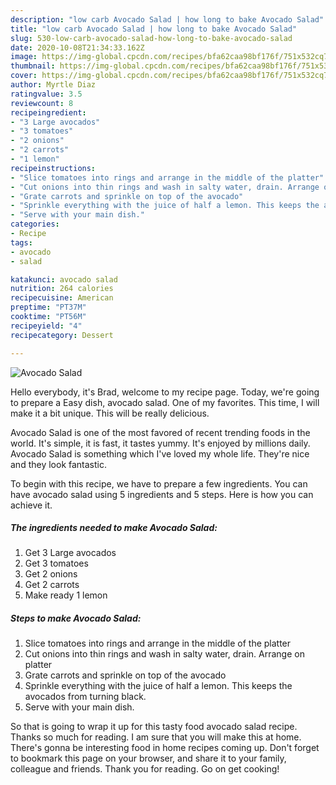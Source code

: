 ```yaml
---
description: "low carb Avocado Salad | how long to bake Avocado Salad"
title: "low carb Avocado Salad | how long to bake Avocado Salad"
slug: 530-low-carb-avocado-salad-how-long-to-bake-avocado-salad
date: 2020-10-08T21:34:33.162Z
image: https://img-global.cpcdn.com/recipes/bfa62caa98bf176f/751x532cq70/avocado-salad-recipe-main-photo.jpg
thumbnail: https://img-global.cpcdn.com/recipes/bfa62caa98bf176f/751x532cq70/avocado-salad-recipe-main-photo.jpg
cover: https://img-global.cpcdn.com/recipes/bfa62caa98bf176f/751x532cq70/avocado-salad-recipe-main-photo.jpg
author: Myrtle Diaz
ratingvalue: 3.5
reviewcount: 8
recipeingredient:
- "3 Large avocados"
- "3 tomatoes"
- "2 onions"
- "2 carrots"
- "1 lemon"
recipeinstructions:
- "Slice tomatoes into rings and arrange in the middle of the platter"
- "Cut onions into thin rings and wash in salty water, drain. Arrange on platter"
- "Grate carrots and sprinkle on top of the avocado"
- "Sprinkle everything with the juice of half a lemon. This keeps the avocados from turning black."
- "Serve with your main dish."
categories:
- Recipe
tags:
- avocado
- salad

katakunci: avocado salad 
nutrition: 264 calories
recipecuisine: American
preptime: "PT37M"
cooktime: "PT56M"
recipeyield: "4"
recipecategory: Dessert

---
```



![Avocado Salad](https://img-global.cpcdn.com/recipes/bfa62caa98bf176f/751x532cq70/avocado-salad-recipe-main-photo.jpg)

Hello everybody, it's Brad, welcome to my recipe page. Today, we're going to prepare a Easy dish, avocado salad. One of my favorites. This time, I will make it a bit unique. This will be really delicious.



Avocado Salad is one of the most favored of recent trending foods in the world. It's simple, it is fast, it tastes yummy. It's enjoyed by millions daily. Avocado Salad is something which I've loved my whole life. They're nice and they look fantastic.


To begin with this recipe, we have to prepare a few ingredients. You can have avocado salad using 5 ingredients and 5 steps. Here is how you can achieve it.

<!--inarticleads1-->

##### The ingredients needed to make Avocado Salad:

1. Get 3 Large avocados
1. Get 3 tomatoes
1. Get 2 onions
1. Get 2 carrots
1. Make ready 1 lemon




<!--inarticleads2-->

##### Steps to make Avocado Salad:

1. Slice tomatoes into rings and arrange in the middle of the platter
1. Cut onions into thin rings and wash in salty water, drain. Arrange on platter
1. Grate carrots and sprinkle on top of the avocado
1. Sprinkle everything with the juice of half a lemon. This keeps the avocados from turning black.
1. Serve with your main dish.




So that is going to wrap it up for this tasty food avocado salad recipe. Thanks so much for reading. I am sure that you will make this at home. There's gonna be interesting food in home recipes coming up. Don't forget to bookmark this page on your browser, and share it to your family, colleague and friends. Thank you for reading. Go on get cooking!
